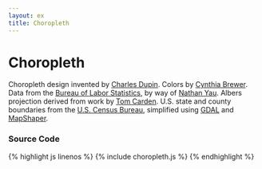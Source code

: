 ```yaml
---
layout: ex
title: Choropleth
---
```


# Choropleth

<div class="gallery" id="chart"> </div>
<link type="text/css" rel="stylesheet" href="choropleth.css"/>
<link type="text/css" rel="stylesheet" href="colorbrewer.css"/>
<script type="text/javascript" src="../d3.geo.js?2.4.0"> </script>
<script type="text/javascript" src="choropleth.js"> </script>

Choropleth design invented by [Charles Dupin](http://en.wikipedia.org/wiki/Charles_Dupin).
Colors by [Cynthia Brewer](http://colorbrewer.org/). Data from the
[Bureau of Labor Statistics](http://www.bls.gov/), by way of [Nathan
Yau](http://flowingdata.com/2009/11/12/how-to-make-a-us-county-thematic-map-using-free-tools/).
Albers projection derived from work by [Tom Carden](http://gist.github.com/476238).
U.S. state and county boundaries from the [U.S. Census Bureau](http://www.census.gov/),
simplified using [GDAL](http://www.gdal.org/) and [MapShaper](http://mapshaper.org/).

### Source Code

{% highlight js linenos %}
{% include choropleth.js %}
{% endhighlight %}
